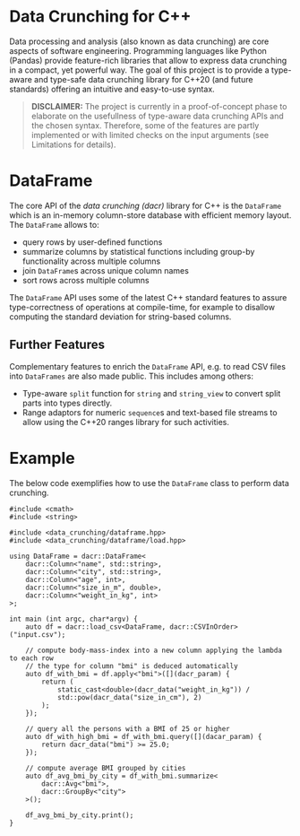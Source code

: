 # Data Crunching for C++

Data processing and analysis (also known as data crunching) are core aspects of software engineering.
Programming languages like Python (Pandas) provide feature-rich libraries that allow to express data crunching in a compact, yet powerful way.
The goal of this project is to provide a type-aware and type-safe data crunching library for C++20 (and future standards) offering an intuitive and easy-to-use syntax.

> **DISCLAIMER:**
The project is currently in a proof-of-concept phase to elaborate on the usefullness of type-aware data crunching APIs and the chosen syntax.
Therefore, some of the features are partly implemented or with limited checks on the input arguments (see Limitations for details). 

# DataFrame

The core API of the *data crunching (dacr)* library for C++ is the `DataFrame` which is an in-memory column-store database with efficient memory layout.
The `DataFrame` allows to:

- query rows by user-defined functions
- summarize columns by statistical functions including group-by functionality across multiple columns
- join `DataFrame`s across unique column names
- sort rows across multiple columns

The `DataFrame` API uses some of the latest C++ standard features to assure type-correctness of operations at compile-time, for example to disallow computing the standard deviation for string-based columns.

## Further Features

Complementary features to enrich the `DataFrame` API, e.g. to read CSV files into `DataFrames` are also made public. This includes among others:

- Type-aware `split` function for `string` and `string_view` to convert split parts into types directly.
- Range adaptors for numeric `sequence`s and text-based file streams to allow using the C++20 ranges library for such activities.

# Example

The below code exemplifies how to use the `DataFrame` class to perform data crunching.

    #include <cmath>
    #include <string>
    
    #include <data_crunching/dataframe.hpp>
    #include <data_crunching/dataframe/load.hpp>

    using DataFrame = dacr::DataFrame<
        dacr::Column<"name", std::string>,
        dacr::Column<"city", std::string>,
        dacr::Column<"age", int>,
        dacr::Column<"size_in_m", double>,
        dacr::Column<"weight_in_kg", int>
    >;

    int main (int argc, char*argv) {
        auto df = dacr::load_csv<DataFrame, dacr::CSVInOrder>("input.csv");

        // compute body-mass-index into a new column applying the lambda to each row
        // the type for column "bmi" is deduced automatically
        auto df_with_bmi = df.apply<"bmi">([](dacr_param) { 
            return (
                static_cast<double>(dacr_data("weight_in_kg")) / 
                std::pow(dacr_data("size_in_cm"), 2)
            );
        });

        // query all the persons with a BMI of 25 or higher
        auto df_with_high_bmi = df_with_bmi.query([](dacar_param) {
            return dacr_data("bmi") >= 25.0;
        });

        // compute average BMI grouped by cities
        auto df_avg_bmi_by_city = df_with_bmi.summarize<
            dacr::Avg<"bmi">,
            dacr::GroupBy<"city">
        >();

        df_avg_bmi_by_city.print();
    }